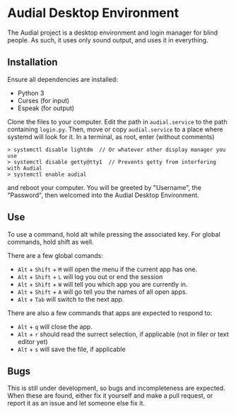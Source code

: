# Audial Desktop Environment

The Audial project is a desktop environment and login manager for blind people.
As such, it uses only sound output, and uses it in everything. 

## Installation

Ensure all dependencies are installed:

 * Python 3
 * Curses (for input)
 * Espeak (for output)

Clone the files to your computer. Edit the path in `audial.service` to the path
containing `login.py`. Then, move or copy `audial.service` to a place where systemd
will look for it. In a terminal, as root, enter (without comments)

    > systemctl disable lightdm  // Or whatever other display manager you use
    > systemctl disable getty@tty1  // Prevents getty from interfering with Audial
    > systemctl enable audial

and reboot your computer. You will be greeted by "Username", the "Password", then
welcomed into the Audial Desktop Environment.

## Use

To use a command, hold alt while pressing the associated key. For global commands,
hold shift as well.

There are a few global comands:
 * `Alt` + `Shift` + `M` will open the menu if the current app has one.
 * `Alt` + `Shift` + `L` will log you out or end the session
 * `Alt` + `Shift` + `W` will tell you which app you are currently in.
 * `Alt` + `Shift` + `A` will go tell you the names of all open apps.
 * `Alt` + `Tab` will switch to the next app.

There are also a few commands that apps are expected to respond to:
 * `Alt` + `q` will close the app.
 * `Alt` + `r` should read the surrect selection, if applicable (not in filer or text editor yet)
 * `Alt` + `s` will save the file, if applicable
 
## Bugs

This is still under development, so bugs and incompleteness are expected. When these are found, either fix it yourself and make a pull request, or report it as an issue and let someone else fix it.
